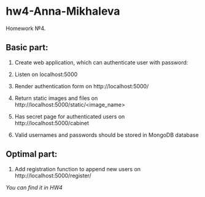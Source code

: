 # hw4-Anna-Mikhaleva
Homework №4.

## Basic part:
1. Create web application, which can authenticate user with password:

1. Listen on localhost:5000

1. Render authentication form on http://localhost:5000/

1. Return static images and files on http://localhost:5000/static/<image_name>

1. Has secret page for authenticated users on http://localhost:5000/cabinet
2. Valid usernames and passwords should be stored in MongoDB database

## Optimal part:
1. Add registration function to append new users on http://localhost:5000/register/ 

_You can find it in HW4_
